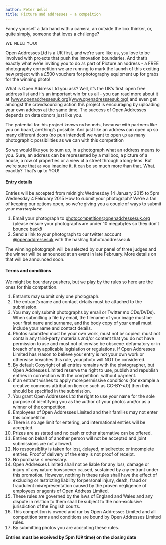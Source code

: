 ```yaml
---
author: Peter Wells
title: Picture and addresses - a compeition
---
```


Fancy yourself a dab hand with a camera, an outside the box thinker, or, quite simply, someone that loves a challenge? 

WE NEED YOU!

Open Addresses Ltd is a UK first, and we’re sure like us, you love to be involved with projects that push the innovation boundaries. And that’s exactly what we’re inviting you to do as part of Picture an address - a FREE photography competition we are running to mark the launch of this exciting new project with a £500 vouchers for photography equipment up for grabs for the winning photo! 

What is Open Address Ltd you ask? Well, it’s the UK’s first, open free address list and it’s an important win for us all - you can read more about it at [www.openaddressesuk.org](www.openadresssesuk.org) and even get amongst the crowdsourcing action this project is encouraging by uploading your own address at the same time. The success of Open Addresses depends on data donors just like you. 

The potential for this project knows no bounds, because with partners like you on board, anything’s possible. And just like an address can open up so many different doors (no pun intended) we want to open up as many photographic possibilities as we can with this competition. 

So we would like you to sum up, in a photograph what an address means to you. Sure, an address can be represented by a mailbox, a picture of a house, a row of properties or a view of a street through a long-lens. But we’re sure that as you imagine it,  it can be so much more than that. What, exactly? That’s up to YOU! 

#### Entry details 

Entries will be accepted from midnight Wednesday 14 January 2015 to 5pm Wednesday 4 February 2015 
How to submit your photograph? We’re a fan of keeping our options open, so we’re giving you a couple of ways to submit your masterpiece:

1) Email your photograph to [photocompetition@openaddressesuk.org](mailto:photocompetition@openaddressesuk.org) (please ensure your photographs are under 10 megabytes so they don’t bounce back!)
2) Send a link to your photograph to our twitter account [@openaddressesuk](https://www.twitter.com/openaddressesuk) with the hashtag #photoaddressesuk

The winning photograph will be selected by our panel of three judges and the winner will be announced at an event in late February. More details on that will be announced soon.

#### Terms and conditions

We might be boundary pushers, but we play by the rules so here are the ones for this competition.

1. Entrants may submit only one photograph.
2. The entrant’s name and contact details must be attached to the submission.
3. You may only submit photographs by email or Twitter (no CDs/DVDs). When submitting a file by email, the filename of your image must be your first name and surname, and the body copy of your email must include your name and contact details.
4. Photos submitted must be your own work, must not be copied, must not contain any third-party materials and/or content that you do not have permission to use and must not otherwise be obscene, defamatory or in breach of any applicable legislation or regulations. If Open Addresses Limited has reason to believe your entry is not your own work or otherwise breaches this rule, your photo will NOT be considered.
5. By default Copyright of all entries remains with the photographer, but Open Addresses Limited reserve the right to use, publish and republish entries in connection with the competition, without payment.
6. If an entrant wishes to apply more permissive conditions (for example a creative commons attribution licence such as CC-BY-4.0) then this should be specified in the submission.
7. You grant Open Addresses Ltd the right to use your name for the sole purpose of identifying you as the author of your photos and/or as a winner of the competition.
8. Employees of Open Addresses Limited and their families may not enter this competition. 
9. There is no age limit for entering, and international entries will be accepted.
10. Prizes are as stated and no cash or other alternative can be offered. 
11. Entries on behalf of another person will not be accepted and joint submissions are not allowed.
12. No responsibility is taken for lost, delayed, misdirected or incomplete entries. Proof of delivery of the entry is not proof of receipt.
13. No purchase is necessary.
14. Open Addresses Limited shall not be liable for any loss, damage or injury of any nature howsoever caused, sustained by any entrant under this promotion. However, nothing in these rules shall have the effect of excluding or restricting liability for personal injury, death, fraud or fraudulent misrepresentation caused by the proven negligence of employees or agents of Open Address Limited.
16. These rules are governed by the laws of England and Wales and any dispute in relation to them shall be subject to the non-exclusive jurisdiction of the English courts.
16. This competition is owned and run by Open Addresses Limited and all competition terms and conditions are bound by Open Addresses Limited  rules.
17. By submitting photos you are accepting these rules.

**Entries must be received by 5pm (UK time) on the closing date**



